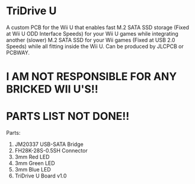 # TriDrive U
A custom PCB for the Wii U that enables fast M.2 SATA SSD storage (Fixed at Wii U ODD Interface Speeds) for your Wii U games while integrating another (slower) M.2 SATA SSD for your Wii games (Fixed at USB 2.0 Speeds) while all fitting inside the Wii U. Can be produced by JLCPCB or PCBWAY.

# I AM NOT RESPONSIBLE FOR ANY BRICKED WII U'S!!

# PARTS LIST NOT DONE!!

Parts:
1. JM20337 USB-SATA Bridge
2. FH28K-28S-0.5SH Connector
3. 3mm Red LED
4. 3mm Green LED
5. 3mm Blue LED
6. TriDrive U Board v1.0
   
